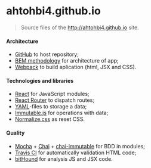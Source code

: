 ahtohbi4.github.io
==

> Source files of the http://ahtohbi4.github.io site.

#### Architecture
 * [GitHub](https://github.com/ahtohbi4/ahtohbi4.github.io) to host repository;
 * [BEM methodology](https://en.bem.info/method/) for architecture of app;
 * [Webpack](http://webpack.github.io/docs/) to build aplication (html, JSX and CSS).

#### Technologies and libraries
 * [React](https://facebook.github.io/react/) for JavaScript modules;
 * [React Router](https://github.com/ReactTraining/react-router) to dispatch routes;
 * [YAML](http://yaml.org/)-files to storage a data;
 * [Immutable.js](https://facebook.github.io/immutable-js/) for operations with data;
 * [Normalize.css](https://necolas.github.io/normalize.css/) as reset CSS.

#### Quality
 * [Mocha](https://mochajs.org/) + [Chai](http://chaijs.com/) + [chai-immutable](https://github.com/astorije/chai-immutable) for BDD in modules;
 * [Travis CI](https://travis-ci.org/) for automatically validation HTML code;
 * [bitHound](https://www.bithound.io/) for analysis JS and JSX code.
